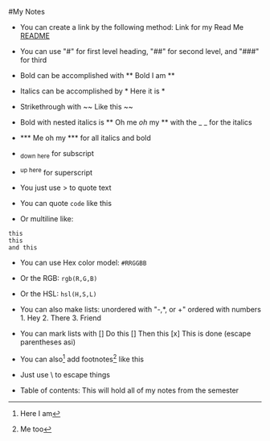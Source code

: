 #My Notes
- You can create a link by the following method:
	Link for my Read Me [README](README.md)

- You can use "#" for first level heading, "##" for second level, and "###" for third
- Bold can be accomplished with ** Bold I am **
- Italics can be accomplished by * Here it is *
- Strikethrough with ~~ Like this ~~
- Bold with nested italics is ** Oh me _oh_ my ** with the _ _ for the italics
- *** Me oh my *** for all italics and bold
- <sub>down here</sub> for subscript
- <sup>up here</sup> for superscript
- You just use > to quote text
- You can quote `code` like this
- Or multiline like:
```
this
this 
and this
```
- You can use Hex color model: `#RRGGBB`
- Or the RGB: `rgb(R,G,B)`
- Or the HSL: `hsl(H,S,L)`

- You can also make lists: 
	unordered with "-,*, or +"
	ordered with numbers
		1. Hey
		2. There
		3. Friend
- You can mark lists with
	[] Do this
	[] Then this
	[x] This is done
	\(escape parentheses asi)

- You can also[^1] add footnotes[^2] like this

[^1]:Here I am
[^2]: Me too

<!-- this content is a comment -->

- Just use \\ to escape things


- Table of contents: This will hold all of my notes from the semester
	
